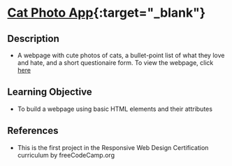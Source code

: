 # [Cat Photo App](https://vincentz-42.github.io/freecodecamp/CatPhotoApp/){:target="_blank"}

## Description
* A webpage with cute photos of cats, a bullet-point list of what they love and hate, and a short questionaire form. To view the webpage, click <a href="https://vincentz-42.github.io/freecodecamp/CatPhotoApp/" target="blank">here</a>


## Learning Objective
* To build a webpage using basic HTML elements and their attributes

## References
* This is the first project in the Responsive Web Design Certification curriculum by freeCodeCamp.org
